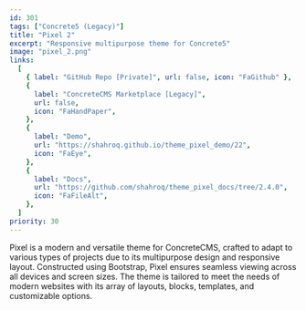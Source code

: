 ```yaml
---
id: 301
tags: ["Concrete5 (Legacy)"]
title: "Pixel 2"
excerpt: "Responsive multipurpose theme for Concrete5"
image: "pixel_2.png"
links:
  [
    { label: "GitHub Repo [Private]", url: false, icon: "FaGithub" },
    {
      label: "ConcreteCMS Marketplace [Legacy]",
      url: false,
      icon: "FaHandPaper",
    },
    {
      label: "Demo",
      url: "https://shahroq.github.io/theme_pixel_demo/22",
      icon: "FaEye",
    },
    {
      label: "Docs",
      url: "https://github.com/shahroq/theme_pixel_docs/tree/2.4.0",
      icon: "FaFileAlt",
    },
  ]
priority: 30
---
```


Pixel is a modern and versatile theme for ConcreteCMS, crafted to adapt to various types of projects due to its multipurpose design and responsive layout. Constructed using Bootstrap, Pixel ensures seamless viewing across all devices and screen sizes. The theme is tailored to meet the needs of modern websites with its array of layouts, blocks, templates, and customizable options.
